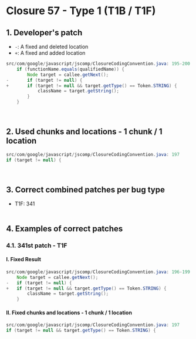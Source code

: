 # Closure 57 - Type 1 (T1B / T1F)

## 1. Developer's patch
* `-`: A fixed and deleted location
* `+`: A fixed and added location
```java
src/com/google/javascript/jscomp/ClosureCodingConvention.java: 195-200
    if (functionName.equals(qualifiedName)) {
        Node target = callee.getNext();
-       if (target != null) {
+       if (target != null && target.getType() == Token.STRING) {
            className = target.getString();
        }
    }
```
<br>

## 2. Used chunks and locations - 1 chunk / 1 location
```java
src/com/google/javascript/jscomp/ClosureCodingConvention.java: 197
if (target != null) {
```
<br>

## 3. Correct combined patches per bug type
* T1F: 341
<br><br>

## 4. Examples of correct patches
### 4.1. 341st patch - T1F
#### I. Fixed Result
```java
src/com/google/javascript/jscomp/ClosureCodingConvention.java: 196-199           
    Node target = callee.getNext();
-   if (target != null) {
+   if (target != null && target.getType() == Token.STRING) {
        className = target.getString();
    }
```

#### II. Fixed chunks and locations - 1 chunk / 1 location
```java
src/com/google/javascript/jscomp/ClosureCodingConvention.java: 197
if (target != null && target.getType() == Token.STRING) {
```
<br><br>